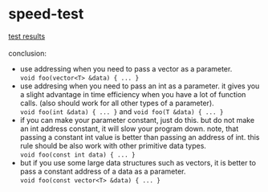 # speed-test
[test results](https://github.com/olderor/speed-test/blob/master/temp/log.txt) </br></br>
conclusion:
- use addressing when you need to pass a vector as a parameter.</br>
`void foo(vector<T> &data) { ... }`
- use addresing when you need to pass an int as a parameter. it gives you a slight advantage in time efficiency when you have a lot of function calls. (also should work for all other types of a parameter).</br>
`void foo(int &data) { ... }` and `void foo(T &data) { ... }`
- if you can make your parameter constant, just do this. but do not make an int address constant, it will slow your program down. note, that passing a constant int value is better than passing an address of int. this rule should be also work with other primitive data types.</br>
`void foo(const int data) { ... }`
- but if you use some large data structures such as vectors, it is better to pass a constant address of a data as a parameter.</br>
`void foo(const vector<T> &data) { ... }`
